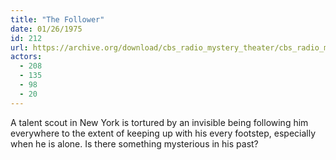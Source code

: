 ```yaml
---
title: "The Follower"
date: 01/26/1975
id: 212
url: https://archive.org/download/cbs_radio_mystery_theater/cbs_radio_mystery_theater-0201-0250.zip/cbs_radio_mystery_theater-0201-0250%2Fcbsrmt_0212_the_follower.mp3
actors:
  - 208
  - 135
  - 98
  - 20
---
```

A talent scout in New York is tortured by an invisible being following him everywhere to the extent of keeping up with his every footstep, especially when he is alone. Is there something mysterious in his past?